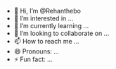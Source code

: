 - 👋 Hi, I’m @Rehanthebo
- 👀 I’m interested in ...
- 🌱 I’m currently learning ...
- 💞️ I’m looking to collaborate on ...
- 📫 How to reach me ...
- 😄 Pronouns: ...
- ⚡ Fun fact: ...

<!---
Rehanthebo/Rehanthebo is a ✨ special ✨ repository because its `README.md` (this file) appears on your GitHub profile.
You can click the Preview link to take a look at your changes.
--->
